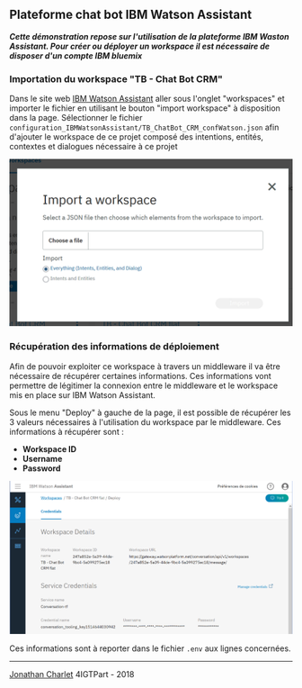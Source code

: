 ## Plateforme chat bot IBM Watson Assistant
_**Cette démonstration repose sur l'utilisation de la plateforme IBM Waston Assistant. Pour créer ou déployer un workspace il est nécessaire de disposer d'un compte IBM bluemix**_

### Importation du workspace "TB - Chat Bot CRM"
Dans le site web [IBM Watson Assistant](https://assistant-us-south.watsonplatform.net) aller sous l'onglet "workspaces" et importer le fichier en utilisant le bouton "import workspace" à disposition dans la page. Sélectionner le fichier `configuration_IBMWatsonAssistant/TB_ChatBot_CRM_confWatson.json` afin d'ajouter le workspace de ce projet composé des intentions, entités, contextes et dialogues nécessaire à ce projet

![import_workspace](import_workspace.png)

### Récupération des informations de déploiement
Afin de pouvoir exploiter ce workspace à travers un middleware il va être nécessaire de récupérer certaines informations. Ces informations vont permettre de légitimer la connexion entre le middleware et le workspace mis en place sur IBM Watson Assistant.

Sous le menu "Deploy" à gauche de la page, il est possible de récupérer les 3 valeurs nécessaires à l'utilisation du workspace par le middleware. Ces informations à récupérer sont :
* __Workspace ID__
* __Username__
* __Password__

![Workspace details](WorkspaceDetails.png)

Ces informations sont à reporter dans le fichier `.env` aux lignes concernées.

---
[Jonathan Charlet](mailto:jonathan.charlet@bluewin.ch) 4IGTPart - 2018
